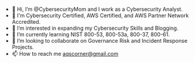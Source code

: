 - 👋 Hi, I’m @CybersecurityMom and I work as a Cybersecurity Analyst.
- 🌱 I'm Cybersecurity Certified, AWS Certified, and AWS Partner Network Accredited.
- 👀 I’m interested in expanding my Cybersecurity Skills and Blogging.
- 🌱 I’m currently learning NIST 800-53, 800-53a, 800-37, 800-61.
- 💞️ I’m looking to collaborate on Governance Risk and Incident Response Projects.
- 📫 How to reach me aqscorner@gmail.com


<!---
CybersecurityMom/CybersecurityMom is a ✨ special ✨ repository because its `README.md` (this file) appears on your GitHub profile.
You can click the Preview link to take a look at your changes.
--->
